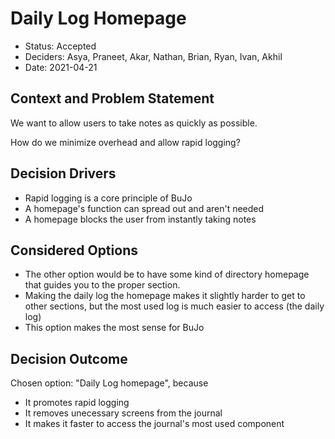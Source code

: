 # Daily Log Homepage
* Status: Accepted
* Deciders: Asya, Praneet, Akar, Nathan, Brian, Ryan, Ivan, Akhil
* Date: 2021-04-21
​

## Context and Problem Statement
We want to allow users to take notes as quickly as possible.

How do we minimize overhead and allow rapid logging?

## Decision Drivers

* Rapid logging is a core principle of BuJo
* A homepage's function can spread out and aren't needed
* A homepage blocks the user from instantly taking notes
​
## Considered Options

* The other option would be to have some kind of directory homepage that guides you to the proper section.
* Making the daily log the homepage makes it slightly harder to get to other sections, but the most used log is much easier to access (the daily log)
* This option makes the most sense for BuJo
​

## Decision Outcome
Chosen option: "Daily Log homepage", because
​
* It promotes rapid logging
* It removes unecessary screens from the journal
* It makes it faster to access the journal's most used component
